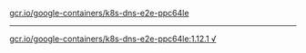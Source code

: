 [gcr.io/google-containers/k8s-dns-e2e-ppc64le](https://hub.docker.com/r/anjia0532/k8s-dns-e2e-ppc64le/tags/) 

----
[gcr.io/google-containers/k8s-dns-e2e-ppc64le:1.12.1 √](https://hub.docker.com/r/anjia0532/google-containers.k8s-dns-e2e-ppc64le/tags/)

